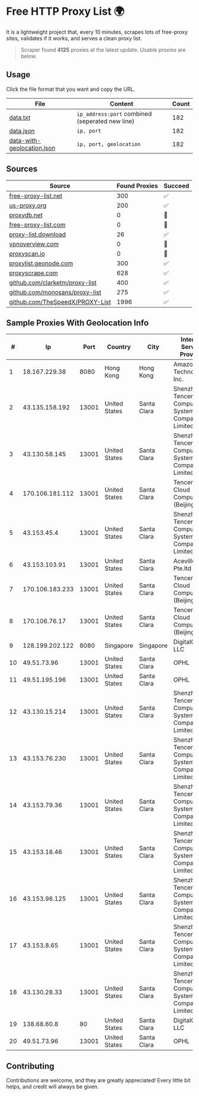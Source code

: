 
# Free HTTP Proxy List 🌍

It is a lightweight project that, every 10 minutes, scrapes lots of free-proxy sites, validates if it works, and serves a clean proxy list.


> Scraper found **4125** proxies at the latest update. Usable proxies are below.

## Usage

Click the file format that you want and copy the URL.


|File|Content|Count|
|----|-------|-----|
|[data.txt](https://raw.githubusercontent.com/themiralay/Proxy-List-World/master/data.txt)|`ip_address:port` combined (seperated new line)|182|
|[data.json](https://raw.githubusercontent.com/themiralay/Proxy-List-World/master/data.json)|`ip, port`|182|
|[data-with-geolocation.json](https://raw.githubusercontent.com/themiralay/Proxy-List-World/master/data-with-geolocation.json)|`ip, port, geolocation`|182|

## Sources

|Source|Found Proxies|Succeed|
|------|-------------|-------|
|[free-proxy-list.net](https://free-proxy-list.net)|300|✅|
|[us-proxy.org](https://www.us-proxy.org)|200|✅|
|[proxydb.net](http://proxydb.net)|0|🚫|
|[free-proxy-list.com](https://free-proxy-list.com/?page=&port=&type%5B%5D=http&type%5B%5D=https&up_time=0&search=Search)|0|🚫|
|[proxy-list.download](https://www.proxy-list.download/HTTP)|26|✅|
|[vpnoverview.com](https://vpnoverview.com/privacy/anonymous-browsing/free-proxy-servers)|0|🚫|
|[proxyscan.io](https://www.proxyscan.io)|0|🚫|
|[proxylist.geonode.com](https://proxylist.geonode.com/api/proxy-list?limit=300&page=1&sort_by=lastChecked&sort_type=desc&protocols=http,https)|300|✅|
|[proxyscrape.com](https://api.proxyscrape.com/v2/?request=displayproxies&protocol=http&timeout=10000&country=all&ssl=all&anonymity=all)|628|✅|
|[github.com/clarketm/proxy-list](https://raw.githubusercontent.com/clarketm/proxy-list/master/proxy-list-raw.txt)|400|✅|
|[github.com/monosans/proxy-list](https://raw.githubusercontent.com/monosans/proxy-list/main/proxies/http.txt)|275|✅|
|[github.com/TheSpeedX/PROXY-List](https://raw.githubusercontent.com/TheSpeedX/PROXY-List/master/http.txt)|1996|✅|


## Sample Proxies With Geolocation Info

|#|Ip|Port|Country|City|Internet Service Provider|
|-|--|----|-------|----|-------------------------|
|1|18.167.229.38|8080|Hong Kong|Hong Kong|Amazon Technologies Inc.|
|2|43.135.158.192|13001|United States|Santa Clara|Shenzhen Tencent Computer Systems Company Limited|
|3|43.130.58.145|13001|United States|Santa Clara|Shenzhen Tencent Computer Systems Company Limited|
|4|170.106.181.112|13001|United States|Santa Clara|Tencent Cloud Computing (Beijing) Co|
|5|43.153.45.4|13001|United States|Santa Clara|Shenzhen Tencent Computer Systems Company Limited|
|6|43.153.103.91|13001|United States|Santa Clara|Aceville Pte.ltd|
|7|170.106.183.233|13001|United States|Santa Clara|Tencent Cloud Computing (Beijing) Co|
|8|170.106.76.17|13001|United States|Santa Clara|Tencent Cloud Computing (Beijing) Co|
|9|128.199.202.122|8080|Singapore|Singapore|DigitalOcean, LLC|
|10|49.51.73.96|13001|United States|Santa Clara|OPHL|
|11|49.51.195.196|13001|United States|Santa Clara|OPHL|
|12|43.130.15.214|13001|United States|Santa Clara|Shenzhen Tencent Computer Systems Company Limited|
|13|43.153.76.230|13001|United States|Santa Clara|Shenzhen Tencent Computer Systems Company Limited|
|14|43.153.79.36|13001|United States|Santa Clara|Shenzhen Tencent Computer Systems Company Limited|
|15|43.153.18.46|13001|United States|Santa Clara|Shenzhen Tencent Computer Systems Company Limited|
|16|43.153.98.125|13001|United States|Santa Clara|Shenzhen Tencent Computer Systems Company Limited|
|17|43.153.8.65|13001|United States|Santa Clara|Shenzhen Tencent Computer Systems Company Limited|
|18|43.130.28.33|13001|United States|Santa Clara|Shenzhen Tencent Computer Systems Company Limited|
|19|138.68.60.8|80|United States|Santa Clara|DigitalOcean, LLC|
|20|49.51.73.96|13001|United States|Santa Clara|OPHL|



## Contributing

Contributions are welcome, and they are greatly appreciated! Every
little bit helps, and credit will always be given.

